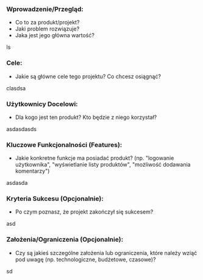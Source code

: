 ### Wprowadzenie/Przegląd:
* Co to za produkt/projekt?
* Jaki problem rozwiązuje?
* Jaka jest jego główna wartość?


ls 


### Cele:
* Jakie są główne cele tego projektu? Co chcesz osiągnąć?


clasdsa


### Użytkownicy Docelowi:
* Dla kogo jest ten produkt? Kto będzie z niego korzystał?


asdasdasds


### Kluczowe Funkcjonalności (Features):
*  Jakie konkretne funkcje ma posiadać produkt? (np. "logowanie użytkownika", "wyświetlanie listy produktów", "możliwość dodawania komentarzy")


asdasda


### Kryteria Sukcesu (Opcjonalnie):
* Po czym poznasz, że projekt zakończył się sukcesem?


asd


### Założenia/Ograniczenia (Opcjonalnie):
* Czy są jakieś szczególne założenia lub ograniczenia, które należy wziąć pod uwagę (np. technologiczne, budżetowe, czasowe)?


sd
